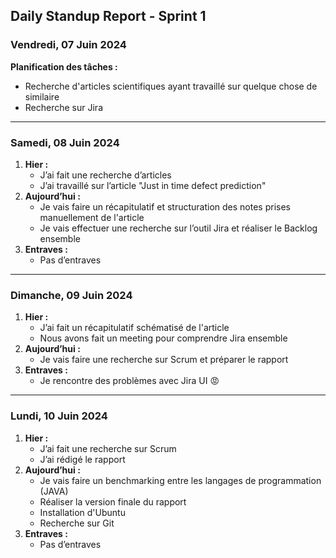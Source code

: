 ## Daily Standup Report - Sprint 1

### Vendredi, 07 Juin 2024

**Planification des tâches :**

- Recherche d'articles scientifiques ayant travaillé sur quelque chose de similaire
- Recherche sur Jira

---

### Samedi, 08 Juin 2024

1. **Hier :**
   - J’ai fait une recherche d’articles
   - J’ai travaillé sur l’article "Just in time defect prediction"
2. **Aujourd’hui :**
   - Je vais faire un récapitulatif et structuration des notes prises manuellement de l'article
   - Je vais effectuer une recherche sur l’outil Jira et réaliser le Backlog ensemble
3. **Entraves :**
   - Pas d’entraves

---

### Dimanche, 09 Juin 2024

1. **Hier :**
   - J’ai fait un récapitulatif schématisé de l'article
   - Nous avons fait un meeting pour comprendre Jira ensemble
2. **Aujourd’hui :**
   - Je vais faire une recherche sur Scrum et préparer le rapport
3. **Entraves :**
   - Je rencontre des problèmes avec Jira UI 😡

---

### Lundi, 10 Juin 2024

1. **Hier :**
   - J’ai fait une recherche sur Scrum
   - J’ai rédigé le rapport
2. **Aujourd’hui :**
   - Je vais faire un benchmarking entre les langages de programmation (JAVA)
   - Réaliser la version finale du rapport
   - Installation d'Ubuntu
   - Recherche sur Git
3. **Entraves :**
   - Pas d’entraves
